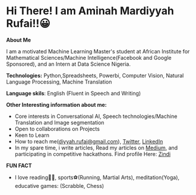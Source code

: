 # Hi There! I am Aminah Mardiyyah Rufai!!😀


**About Me**

 I am a motivated Machine Learning Master's student at African Institute for Mathematical Sciences/Machine Intelligence(Facebook and Google Sponsored), and an Intern at Data Science Nigeria.

__Technologies:__ Python,Spreadsheets, Powerbi, Computer Vision, Natural Language Processing, Machine Translation

__Language skils__: English (Fluent in Speech and Writing)

__Other Interesting information about me:__

* Core interests in Conversational AI, Speech technologies/Machine Translation and Image segmentation
* Open to collaborations on Projects
* Keen to Learn
* How to reach me(diyyah.rufai@gmail.com), [Twitter](http://twitter.com/@diyyah92), [LinkedIn](http://linkedin.com/in/aminah-mardiyyah-rufa-i)
* In my spare time, i write articles, Read my articles on [Medium](http://medium.com/@mardiyyah), and participating in competitive hackathons. Find profile Here: [Zindi](https://zindi.africa/users/Mardiyyah)

__FUN FACT__
* I love reading📘📘, sports⚽(Running, Martial Arts), meditation(Yoga), educative games: (Scrabble, Chess)


